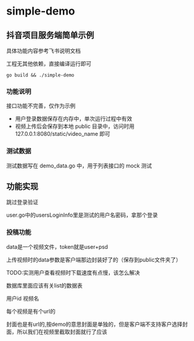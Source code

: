 # simple-demo

## 抖音项目服务端简单示例

具体功能内容参考飞书说明文档

工程无其他依赖，直接编译运行即可

```shell
go build && ./simple-demo
```

### 功能说明

接口功能不完善，仅作为示例

* 用户登录数据保存在内存中，单次运行过程中有效
* 视频上传后会保存到本地 public 目录中，访问时用 127.0.0.1:8080/static/video_name 即可

### 测试数据

测试数据写在 demo_data.go 中，用于列表接口的 mock 测试

## 功能实现

跳过登录验证

user.go中的usersLoginInfo里是测试的用户名密码，拿那个登录

### 投稿功能

data是一个视频文件，token就是user+psd

上传视频时的data参数是客户端那边封装好了的（保存到public文件夹了）

TODO:实测用户查看视频时下载速度有点慢，该怎么解决

数据库里面应该有关list的数据表

用户id 视频名

每个视频是有个url的

封面也是有url的,按demo的意思封面是单独的，但是客户端不支持客户选择封面，所以我们在视频里截取封面就行了应该